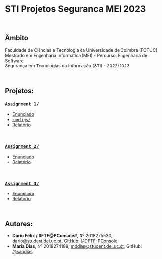 # STI Projetos Seguranca MEI 2023

<br />

## Âmbito
Faculdade de Ciências e Tecnologia da Universidade de Coimbra (FCTUC) <br />
Mestrado em Engenharia Informática (MEI) - Percurso: Engenharia de Software <br />
Segurança em Tecnologias da Informação (STI) - 2022/2023 <br />

<br />

## Projetos:

### [`Assignment 1/`](Assignment%201/)
- [Enunciado](Assignment%201/InforEstudante/Practical%20Assignment%20%231.pdf)
- [`configs/`](Assignment%201/configs/)
- [Relatório](Assignment%201/RelatorioSTI1.pdf)

<br />

### [`Assignment 2/`](Assignment%202/)
- [Enunciado](Assignment%202/InforEstudante/Practical%20Assignment2.pdf)
- [Relatório](Assignment%202/STI_2023_Projeto_2.pdf)

<br />

### [`Assignment 3/`](Assignment%203/)
- [Enunciado](Assignment%203/InforEstudante/Practical%20Assignment%20%233.pdf)
- [Relatório](Assignment%203/STI_2023_Projeto_3.pdf)

<br />

## Autores:
* **Dário Félix / DFTF@PConsole#**, Nº 2018275530, [dario@student.dei.uc.pt](mailto:dario@student.dei.uc.pt), GitHub: [@DFTF-PConsole](https://github.com/DFTF-PConsole)
* **Maria Dias**, Nº 2018274188, [mddias@student.dei.uc.pt](mailto:mddias@student.dei.uc.pt), GitHub: [@saodias](https://github.com/saodias)

